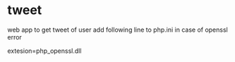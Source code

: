 tweet
=====

web app to get tweet of user
add following line to php.ini in case of openssl error

extesion=php_openssl.dll
